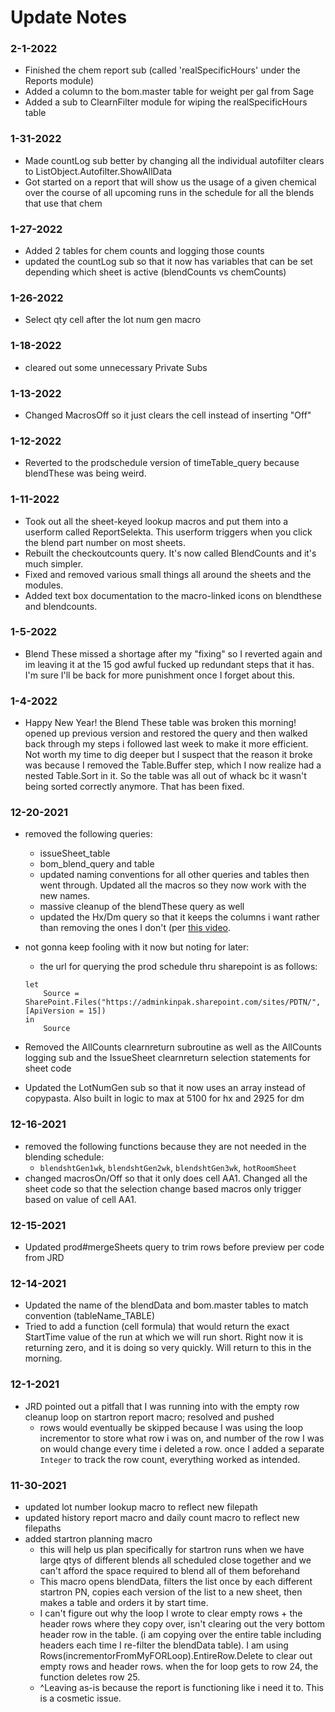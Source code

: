 # Update Notes

### 2-1-2022 
 - Finished the chem report sub (called 'realSpecificHours' under the Reports module)
 - Added a column to the bom.master table for weight per gal from Sage
 - Added a sub to ClearnFilter module for wiping the realSpecificHours table

### 1-31-2022
 - Made countLog sub better by changing all the individual autofilter clears to ListObject.Autofilter.ShowAllData
 - Got started on a report that will show us the usage of a given chemical over the course of all upcoming runs in the schedule for all the blends that use that chem

### 1-27-2022
 - Added 2 tables for chem counts and logging those counts
 - updated the countLog sub so that it now has variables that can be set depending which sheet is active (blendCounts vs chemCounts)

### 1-26-2022
 - Select qty cell after the lot num gen macro 

### 1-18-2022
 - cleared out some unnecessary Private Subs

### 1-13-2022
 - Changed MacrosOff so it just clears the cell instead of inserting "Off"

### 1-12-2022
 - Reverted to the prodschedule version of timeTable_query because blendThese was being weird.

### 1-11-2022
 - Took out all the sheet-keyed lookup macros and put them into a userform called ReportSelekta. This userform triggers when you click the blend part number on most sheets. 
 - Rebuilt the checkoutcounts query. It's now called BlendCounts and it's much simpler.
 - Fixed and removed various small things all around the sheets and the modules.  
 - Added text box documentation to the macro-linked icons on blendthese and blendcounts.  

### 1-5-2022
 - Blend These missed a shortage after my "fixing" so I reverted again and im leaving it at the 15 god awful fucked up redundant steps that it has. I'm sure I'll be back for more punishment once I forget about this. 

### 1-4-2022 
 - Happy New Year! the Blend These table was broken this morning! opened up previous version and restored the query and then walked back through my steps i followed last week to make it more efficient. Not worth my time to dig deeper but I suspect that the reason it broke was because I removed the Table.Buffer step, which I now realize had a nested Table.Sort in it. So the table was all out of whack bc it wasn't being sorted correctly anymore. That has been fixed.  

### 12-20-2021
 - removed the following queries:
	 - issueSheet_table
	 - bom_blend_query and table
	 - updated naming conventions for all other queries and tables then went through. Updated all the macros so they now work with the new names. 
	 - massive cleanup of the blendThese query as well
	 - updated the Hx/Dm query so that it keeps the columns i want rather than removing the ones I don't (per <a href="https://www.youtube.com/watch?v=1wdNNgSAZ7k">this video</a>.
 - not gonna keep fooling with it now but noting for later:
	 - the url for querying the prod schedule thru sharepoint is as follows:
	```
	let
		Source = SharePoint.Files("https://adminkinpak.sharepoint.com/sites/PDTN/", [ApiVersion = 15])
	in
		Source
	```

 - Removed the AllCounts clearnreturn subroutine as well as the AllCounts logging sub and the IssueSheet clearnreturn selection statements for sheet code
 - Updated the LotNumGen sub so that it now uses an array instead of copypasta. Also built in logic to max at 5100 for hx and 2925 for dm

### 12-16-2021
 - removed the following functions because they are not needed in the blending schedule:
	 - `blendshtGen1wk`, `blendshtGen2wk`, `blendshtGen3wk`, `hotRoomSheet`
 - changed macrosOn/Off so that it only does cell AA1. Changed all the sheet code so that the selection change based macros only trigger based on value of cell AA1.

### 12-15-2021
 - Updated prod#mergeSheets query to trim rows before preview per code from JRD

### 12-14-2021 
 - Updated the name of the blendData and bom.master tables to match convention (tableName_TABLE)
 - Tried to add a function (cell formula) that would return the exact StartTime value of the run at which we will run short. Right now it is returning zero, and it is doing so very quickly.  Will return to this in the morning.   

### 12-1-2021
 - JRD pointed out a pitfall that I was running into with the empty row cleanup loop on startron report macro; resolved and pushed
     - rows would eventually be skipped because I was using the loop incrementor to store what row i was on, and number of the row I was on would change every time i deleted a row. once I added a separate `Integer` to track the row count, everything worked as intended. 

### 11-30-2021
 - updated lot number lookup macro to reflect new filepath
 - updated history report macro and daily count macro to reflect new filepaths
 - added startron planning macro
     - this will help us plan specifically for startron runs when we have large qtys of different blends all scheduled close together and we can't afford the space required to blend all of them beforehand 
   	 - This macro opens blendData, filters the list once by each different startron PN, copies each version of the list to a new sheet, then makes a table and orders it by start time.
   	 - I can't figure out why the loop I wrote to clear empty rows + the header rows where they copy over, isn't clearing out the very bottom header row in the table. (i am copying over the entire table including headers each time I re-filter the blendData table). I am using Rows(incrementorFromMyFORLoop).EntireRow.Delete to clear out empty rows and header rows. when the for loop gets to row 24, the function deletes row 25.
   	 - ^Leaving as-is because the report is functioning like i need it to. This is a cosmetic issue.
